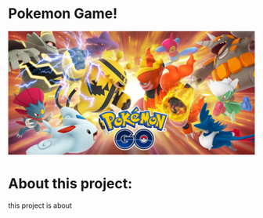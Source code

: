 # Pokemon Game!

![alt text](https://github.com/Tzachc/Pokemon_Game/blob/main/data/logo.jpg)

# About this project:
this project is about 
